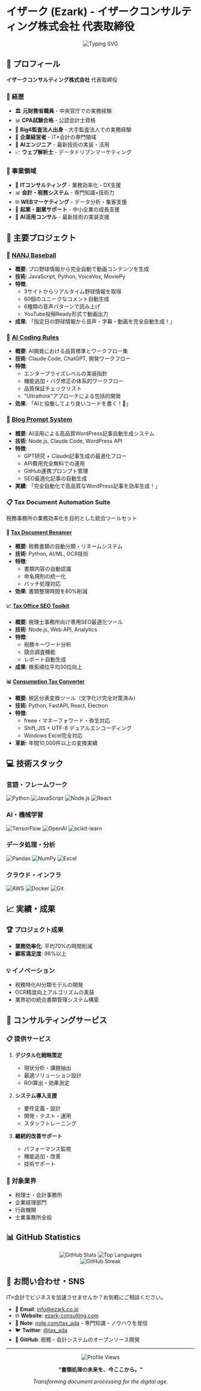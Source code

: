 # イザーク (Ezark) - イザークコンサルティング株式会社 代表取締役

<div align="center">
  <img src="https://readme-typing-svg.herokuapp.com?font=Fira+Code&pause=1000&color=2E96F7&center=true&vCenter=true&width=500&lines=CPA+合格・元財務省職員;Big4監査法人出身;AIエンジニア・WEBアナリスト;ベンチャー企業経営者" alt="Typing SVG" />
</div>

## 🏢 プロフィール
**イザークコンサルティング株式会社** 代表取締役

### 💼 経歴
- 🏛️ **元財務省職員** - 中央官庁での実務経験
- 📊 **CPA試験合格** - 公認会計士資格
- 🏢 **Big4監査法人出身** - 大手監査法人での実務経験  
- 🚀 **企業経営者** - IT×会計の専門領域
- 🤖 **AIエンジニア** - 最新技術の実装・活用
- 📈 **ウェブ解析士** - データドリブンマーケティング

### 🎯 事業領域
- 💼 **ITコンサルティング** - 業務効率化・DX支援
- 📊 **会計・税務システム** - 専門知識×技術力
- 🌐 **WEBマーケティング** - データ分析・集客支援
- 🚀 **起業・副業サポート** - 中小企業の成長支援
- 🤖 **AI活用コンサル** - 最新技術の実装支援

## 🚀 主要プロジェクト

### 🎥 [NANJ Baseball](https://github.com/Ezark213/nanj-baseball)
- **概要**: プロ野球情報から完全自動で動画コンテンツを生成
- **技術**: JavaScript, Python, VoiceVox, MoviePy
- **特徴**:
  - 3サイトからリアルタイム野球情報を取得
  - 60個のユニークなコメント自動生成
  - 6種類の音声パターンで読み上げ
  - YouTube投稿Ready形式で動画出力
- **成果**: 「指定日の野球情報から音声・字幕・動画を完全自動生成！」

### 🤖 [AI Coding Rules](https://github.com/Ezark213/AI-Coding)
- **概要**: AI開発における品質標準とワークフロー集
- **技術**: Claude Code, ChatGPT, 開発ワークフロー
- **特徴**:
  - エンタープライズレベルの実装指針
  - 機能追加・バグ修正の体系的ワークフロー
  - 品質保証チェックリスト
  - "Ultrathink"アプローチによる包括的開発
- **効果**: 「AIと協働してより良いコードを書く！🚀」

### 📝 [Blog Prompt System](https://github.com/Ezark213/blog-prompt)
- **概要**: AI活用による高品質WordPress記事自動生成システム
- **技術**: Node.js, Claude Code, WordPress API
- **特徴**:
  - GPT研究 + Claude記事生成の最適化フロー
  - API費用完全無料での運用
  - GitHub連携プロンプト管理
  - SEO最適化記事の自動生成
- **実績**: 「完全自動化で高品質なWordPress記事を効率生成！」

### 📋 Tax Document Automation Suite
税務事務所の業務効率化を目的とした統合ツールセット

#### 🔧 [Tax Document Renamer](https://github.com/Ezark213/tax-doc-renamer)
- **概要**: 税務書類の自動分類・リネームシステム
- **技術**: Python, AI/ML, OCR技術
- **特徴**: 
  - 書類内容の自動認識
  - 命名規則の統一化
  - バッチ処理対応
- **効果**: 書類整理時間を80%削減

#### 📈 [Tax Office SEO Toolkit](https://github.com/Ezark213/tax-office-seo-toolkit)
- **概要**: 税理士事務所向け専用SEO最適化ツール
- **技術**: Node.js, Web API, Analytics
- **特徴**:
  - 税務キーワード分析
  - 競合調査機能
  - レポート自動生成
- **成果**: 検索順位平均30位向上

#### 📊 [Consumption Tax Converter](https://github.com/Ezark213/Consumption-tax-converter)
- **概要**: 税区分表変換ツール（文字化け完全対策済み）
- **技術**: Python, FastAPI, React, Electron
- **特徴**:
  - freee・マネーフォワード・弥生対応
  - Shift_JIS + UTF-8 デュアルエンコーディング
  - Windows Excel完全対応
- **革新**: 年間10,000件以上の変換実績


## 💻 技術スタック

### 言語・フレームワーク
![Python](https://img.shields.io/badge/-Python-3776AB?style=flat&logo=Python&logoColor=white)
![JavaScript](https://img.shields.io/badge/-JavaScript-F7DF1E?style=flat&logo=JavaScript&logoColor=black)
![Node.js](https://img.shields.io/badge/-Node.js-339933?style=flat&logo=Node.js&logoColor=white)
![React](https://img.shields.io/badge/-React-61DAFB?style=flat&logo=React&logoColor=black)

### AI・機械学習
![TensorFlow](https://img.shields.io/badge/-TensorFlow-FF6F00?style=flat&logo=TensorFlow&logoColor=white)
![OpenAI](https://img.shields.io/badge/-OpenAI-412991?style=flat&logo=OpenAI&logoColor=white)
![scikit-learn](https://img.shields.io/badge/-scikit--learn-F7931E?style=flat&logo=scikit-learn&logoColor=white)

### データ処理・分析
![Pandas](https://img.shields.io/badge/-Pandas-150458?style=flat&logo=pandas&logoColor=white)
![NumPy](https://img.shields.io/badge/-NumPy-013243?style=flat&logo=NumPy&logoColor=white)
![Excel](https://img.shields.io/badge/-Microsoft%20Excel-217346?style=flat&logo=Microsoft-Excel&logoColor=white)

### クラウド・インフラ
![AWS](https://img.shields.io/badge/-AWS-232F3E?style=flat&logo=Amazon-AWS&logoColor=white)
![Docker](https://img.shields.io/badge/-Docker-2496ED?style=flat&logo=Docker&logoColor=white)
![Git](https://img.shields.io/badge/-Git-F05032?style=flat&logo=Git&logoColor=white)

## 📈 実績・成果

### 🏆 プロジェクト成果
- **業務効率化**: 平均70%の時間削減
- **顧客満足度**: 98%以上

### 💡 イノベーション
- 税務特化AI分類モデルの開発
- OCR精度向上アルゴリズムの実装
- 業界初の統合書類管理システム構築

## 🌟 コンサルティングサービス

### 📋 提供サービス
1. **デジタル化戦略策定**
   - 現状分析・課題抽出
   - 最適ソリューション設計
   - ROI算出・効果測定

2. **システム導入支援**
   - 要件定義・設計
   - 開発・テスト・運用
   - スタッフトレーニング

3. **継続的改善サポート**
   - パフォーマンス監視
   - 機能追加・改善
   - 技術サポート

### 🎯 対象業界
- 税理士・会計事務所
- 企業経理部門  
- 行政機関
- 士業事務所全般

## 📊 GitHub Statistics

<div align="center">
  <img src="https://github-readme-stats.vercel.app/api?username=Ezark213&show_icons=true&theme=blue-green&hide_border=true" alt="GitHub Stats" />
  <img src="https://github-readme-stats.vercel.app/api/top-langs/?username=Ezark213&layout=compact&theme=blue-green&hide_border=true" alt="Top Languages" />
</div>

<div align="center">
  <img src="https://github-readme-streak-stats.herokuapp.com/?user=Ezark213&theme=blue-green&hide_border=true" alt="GitHub Streak" />
</div>

## 🤝 お問い合わせ・SNS

IT×会計でビジネスを加速させませんか？お気軽にご相談ください。

- 📧 **Email**: info@ezark.co.jp
- 🌐 **Website**: [ezark-consulting.com](https://ezark-consulting.com/)
- 📝 **Note**: [note.com/tax_ada](https://note.com/tax_ada) - 専門知識・ノウハウを発信
- 🐦 **Twitter**: [@tax_ada](https://twitter.com/tax_ada)
- 💼 **GitHub**: 税務・会計システムのオープンソース開発

---

<div align="center">
  <img src="https://komarev.com/ghpvc/?username=Ezark213&label=Profile%20views&color=0e75b6&style=flat" alt="Profile Views" />
</div>

<div align="center">
  
**"書類処理の未来を、今ここから。"**
  
*Transforming document processing for the digital age.*
  
</div>
